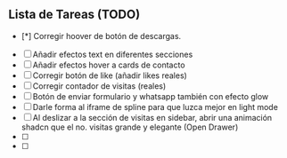 ## Lista de Tareas (TODO)
- [*] Corregir hoover de botón de descargas.
- [ ] Añadir efectos text en diferentes secciones
- [ ] Añadir efectos hover a cards de contacto
- [ ] Corregir botón de like (añadir likes reales)
- [ ] Corregir contador de visitas (reales)
- [ ] Botón de enviar formulario y whatsapp también con efecto glow
- [ ] Darle forma al iframe de spline para que luzca mejor en light mode
- [ ] Al deslizar a la sección de visitas en sidebar, abrir una animación shadcn que el no. visitas grande y elegante (Open Drawer)
- [ ] 
- [ ] 
